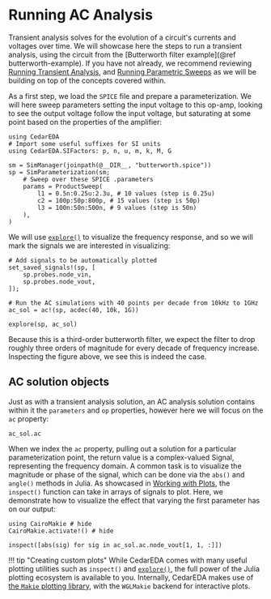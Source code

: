 # Running AC Analysis

Transient analysis solves for the evolution of a circuit's currents and voltages over time.
We will showcase here the steps to run a transient analysis, using the circuit from the [Butterworth filter example](@ref butterworth-example).
If you have not already, we recommend reviewing [Running Transient Analysis](@ref), and [Running Parametric Sweeps](@ref) as we will be building on top of the concepts covered within.

As a first step, we load the `SPICE` file and prepare a parameterization.
We will here sweep parameters setting the input voltage to this op-amp, looking to see the output voltage follow the input voltage, but saturating at some point based on the properties of the amplifier:

```@example ac_analysis
using CedarEDA
# Import some useful suffixes for SI units
using CedarEDA.SIFactors: p, n, u, m, k, M, G

sm = SimManager(joinpath(@__DIR__, "butterworth.spice"))
sp = SimParameterization(sm;
    # Sweep over these SPICE .parameters
    params = ProductSweep(
        l1 = 0.5n:0.25u:2.3u, # 10 values (step is 0.25u)
        c2 = 100p:50p:800p, # 15 values (step is 50p)
        l3 = 100n:50n:500n, # 9 values (step is 50n)
    ),
)
```

We will use [`explore()`](@ref) to visualize the frequency response, and so we will mark the signals we are interested in visualizing:

```@example ac_analysis
# Add signals to be automatically plotted
set_saved_signals!(sp, [
    sp.probes.node_vin,
    sp.probes.node_vout,
]);

# Run the AC simulations with 40 points per decade from 10kHz to 1GHz
ac_sol = ac!(sp, acdec(40, 10k, 1G))

explore(sp, ac_sol)
```

Because this is a third-order butterworth filter, we expect the filter to drop roughly three orders of magnitude for every decade of frequency increase.
Inspecting the figure above, we see this is indeed the case.

## AC solution objects

Just as with a transient analysis solution, an AC analysis solution contains within it the `parameters` and `op` properties, however here we will focus on the `ac` property:
```@repl ac_analysis
ac_sol.ac
```

When we index the `ac` property, pulling out a solution for a particular parameterization point, the return value is a complex-valued Signal, representing the frequency domain.
A common task is to visualize the magnitude or phase of the signal, which can be done via the `abs()` and `angle()` methods in Julia.
As showcased in [Working with Plots](@ref), the `inspect()` function can take in arrays of signals to plot.
Here, we demonstrate how to visualize the effect that varying the first parameter has on our output:

```@example ac_analysis
using CairoMakie # hide
CairoMakie.activate!() # hide

inspect([abs(sig) for sig in ac_sol.ac.node_vout[1, 1, :]])
```

!!! tip "Creating custom plots"
    While CedarEDA comes with many useful plotting utilities such as `inspect()` and [`explore()`](@ref), the full power of the Julia plotting ecosystem is available to you.
    Internally, CedarEDA makes use of [the `Makie` plotting library](https://docs.makie.org/stable/), with the `WGLMakie` backend for interactive plots.
